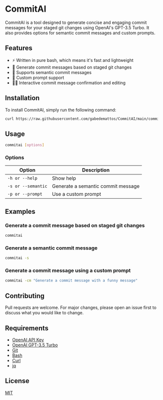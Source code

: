 # CommitAI

CommitAI is a tool designed to generate concise and engaging commit messages for your staged git changes using OpenAI's GPT-3.5 Turbo. It also provides options for semantic commit messages and custom prompts.

## Features

- ⚡️ Written in pure bash, which means it's fast and lightweight
- 🚗 Generate commit messages based on staged git changes
- 🎤 Supports semantic commit messages
- 🧩 Custom prompt support
- 🤼‍♂️ Interactive commit message confirmation and editing

## Installation

To install CommitAI, simply run the following command:

```bash
curl https://raw.githubusercontent.com/gabedemattos/CommitAI/main/commitai.sh -o commitai.sh && bash <(curl -s https://raw.githubusercontent.com/gabedemattos/CommitAI/main/install.sh)
```

## Usage

```bash
commitai [options]
```

### Options

| Option | Description |
| ------ | ----------- |
| `-h or --help` | Show help |
| `-s or --semantic` | Generate a semantic commit message |
| `-p or --prompt` | Use a custom prompt |

## Examples

### Generate a commit message based on staged git changes

```bash
commitai
```

### Generate a semantic commit message

```bash
commitai -s
```

### Generate a commit message using a custom prompt

```bash
commitai -cm "Generate a commit message with a funny message"
```

## Contributing

Pull requests are welcome. For major changes, please open an issue first to discuss what you would like to change.

## Requirements

- [OpenAI API Key](https://platform.openai.com/account/api-keys)
- [OpenAI GPT-3.5 Turbo](https://beta.openai.com/pricing)
- [Git](https://git-scm.com/downloads)
- [Bash](https://www.gnu.org/software/bash/)
- [Curl](https://curl.se/download.html)
- [jq](https://stedolan.github.io/jq/download/)

## License

[MIT](https://choosealicense.com/licenses/mit/)